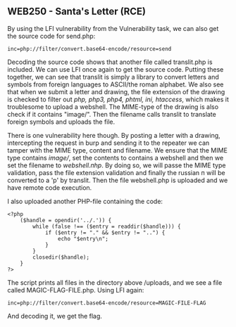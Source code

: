 ## WEB250 - Santa's Letter (RCE)
By using the LFI vulnerability from the Vulnerability task, we can also get the source code for send.php:

```
inc=php://filter/convert.base64-encode/resource=send
```

Decoding the source code shows that another file called translit.php is included. We can use LFI once again to get the source code. Putting these together, we can see that translit is simply a library to convert letters and symbols from foreign languages to ASCII/the roman alphabet. We also see that when we submit a letter and drawing, the file extension of the drawing is checked to filter out *php, php3, php4, phtml, ini, htaccess*, which makes it troublesome to upload a webshell. The MIME-type of the drawing is also check if it contains "image/". Then the filename calls translit to translate foreign symbols and uploads the file.

There is one vulnerability here though. By posting a letter with a drawing, intercepting the request in burp and sending it to the repeater we can tamper with the MIME type, content and filename. We ensure that the MIME type contains *image/*, set the contents to contains a webshell and then we set the filename to *webshell.пhp*. By doing so, we will passe the MIME type validation, pass the file extension validation and finally the russian п will be converted to a 'p' by translit. Then the file webshell.php is uploaded and we have remote code execution.

I also uploaded another PHP-file containing the code:

```php=
<?php
    ($handle = opendir('../.')) {
        while (false !== ($entry = readdir($handle))) {
            if ($entry != "." && $entry != "..") {
                echo "$entry\n";
            }
        }
        closedir($handle);
    }
?>
```

The script prints all files in the directory above /uploads, and we see a file called MAGIC-FLAG-FILE.php. Using LFI again:

```
inc=php://filter/convert.base64-encode/resource=MAGIC-FILE-FLAG
```

And decoding it, we get the flag.